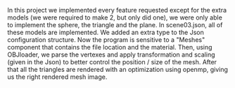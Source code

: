 In this project we implemented every feature requested except for the extra models (we were required to make 2, but only did one), we were only able to implement the sphere, the triangle and the plane.
In scene03.json, all of these models are implemented.
We added an extra type to the Json configuration structure. Now the program is sensitive to a "Meshes" component that contains the file location and the material. Then, using OBJloader, we parse the vertexes and apply transformation and scaling (given in the Json) to better control the position / size of the mesh. After that all the triangles are rendered with an optimization using openmp, giving us the right rendered mesh image.
